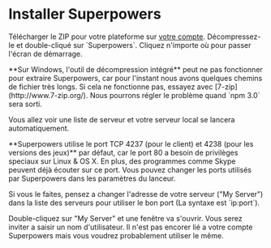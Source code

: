 # Installer Superpowers

<div class="action">
<p>Télécharger le ZIP pour votre plateforme sur <a href="https://sparklinlabs.com/account" target="_blank">votre compte</a>.
Décompressez-le et double-cliqué sur `Superpowers`.
Cliquez n'importe où pour passer l'écran de démarrage.
</div>

<div class="note">
  <p>**Sur Windows, l'outil de décompression intégré** peut ne pas fonctionner pour extraire Superpowers, car pour l'instant nous avons quelques chemins de fichier très longs.
  Si cela ne fonctionne pas, essayez avec [7-zip](http://www.7-zip.org/). Nous pourrons régler le problème quand `npm 3.0` sera sorti.
</div>

Vous allez voir une liste de serveur et votre serveur local se lancera automatiquement.

<div class="note">
  <p>**Superpowers utilise le port TCP 4237 (pour le client) et 4238 (pour les versions des jeux)** par défaut, car le port 80 a besoin de privilèges speciaux sur Linux &amp; OS X. En plus, des programmes comme Skype peuvent déjà écouter sur ce port. Vous pouvez changer les ports utilisés par Superpowers dans les paramètres du lanceur.

  <p>Si vous le faites, pensez a changer l'adresse de votre serveur ("My Server") dans la liste des serveurs pour utiliser le bon port (La syntaxe est `ip:port`).
</div>

Double-cliquez sur "My Server" et une fenêtre va s'ouvrir. Vous serez inviter a saisir un nom d'utilisateur.
Il n'est pas encorer lié a votre compte Superpowers mais vous voudrez probablement utiliser le même.
